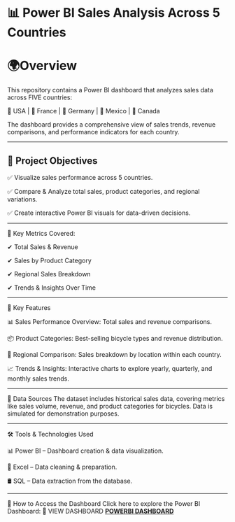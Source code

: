 # 📊 Power BI Sales Analysis Across 5 Countries

# 🌍Overview

This repository contains a Power BI dashboard that analyzes sales data across FIVE countries:

📍 USA | 📍 France | 📍 Germany | 📍 Mexico | 📍 Canada

The dashboard provides a comprehensive view of sales trends, revenue comparisons, and performance indicators for each country.

---

## 🎯 Project Objectives
✅ Visualize sales performance across 5 countries.

✅ Compare & Analyze total sales, product categories, and regional variations.

✅ Create interactive Power BI visuals for data-driven decisions.

---

🔹 Key Metrics Covered:

✔ Total Sales & Revenue

✔ Sales by Product Category

✔ Regional Sales Breakdown

✔ Trends & Insights Over Time

---

🚀 Key Features

📊 Sales Performance Overview: Total sales and revenue comparisons.

📦 Product Categories: Best-selling bicycle types and revenue distribution.

📍 Regional Comparison: Sales breakdown by location within each country.

📈 Trends & Insights: Interactive charts to explore yearly, quarterly, and monthly sales trends.

---

🔗 Data Sources
The dataset includes historical sales data, covering metrics like sales volume, revenue, and product categories for bicycles.
Data is simulated for demonstration purposes.

---

🛠 Tools & Technologies Used

📊 Power BI – Dashboard creation & data visualization.

📑 Excel – Data cleaning & preparation.

🛢 SQL – Data extraction from the database.

---
📌 How to Access the Dashboard
Click here to explore the Power BI Dashboard:
🔗 VIEW DASHBOARD **[POWERBI DASHBOARD](https://app.powerbi.com/links/rcD0BHTwBC?ctid=73398a8a-1bd5-47d0-a76c-cc59d4343b72&pbi_source=linkShare&bookmarkGuid=e472434d-9c48-4b17-8759-5cfe628aca3f)** 
